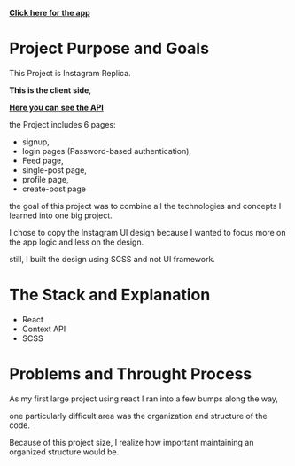 **[Click here for the app](https://stormy-tundra-61057.herokuapp.com/)**



# Project Purpose and Goals

This Project is Instagram Replica.


**This is the client side**,


[**Here you can see the API**](https://github.com/yoavv2/instagram-api)


the Project includes 6 pages:

- signup,
- login pages (Password-based authentication),
- Feed page,
- single-post page,
- profile page,
- create-post page 

the goal of this project was to combine all the technologies and concepts I learned into one big project.

I chose to copy the Instagram UI design because I wanted to focus more on the app logic and less on the design.

still, I built the design using SCSS and not UI framework.
# The Stack and Explanation
  
 - React
 - Context API
 - SCSS

 
 # Problems and Throught Process
  
As my first large project using react I ran into a few bumps along the way, 

one particularly difficult area was the organization and structure of the code. 

Because of this project size, I realize how important maintaining an organized structure would be.




 


